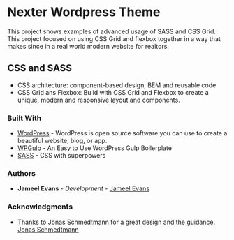 # Nexter Wordpress Theme

This project shows examples of advanced usage of SASS and CSS Grid. This project focused on using CSS Grid and flexbox together in a way that makes since in a real world modern website for realtors.  


## CSS and SASS 

* CSS architecture: component-based design, BEM and reusable code
* CSS Grid ans Flexbox: Build with CSS Grid and Flexbox to create a unique, modern and responsive layout and components.  




### Built With

* [WordPress](https://wordpress.org/) - WordPress is open source software you can use to create a beautiful website, blog, or app.
* [WPGulp](https://ahmadawais.com/introducing-wpgulp-an-easy-to-use-wordpress-gulp-boilerplate/) - An Easy to Use WordPress Gulp Boilerplate
* [SASS](https://sass-lang.com/) - CSS with superpowers



### Authors

* **Jameel Evans** - *Development* - [Jameel Evans](https://jameelevans.com/)


### Acknowledgments

* Thanks to Jonas Schmedtmann for a great design and the guidance. [Jonas Schmedtmann](http://codingheroes.io/)

